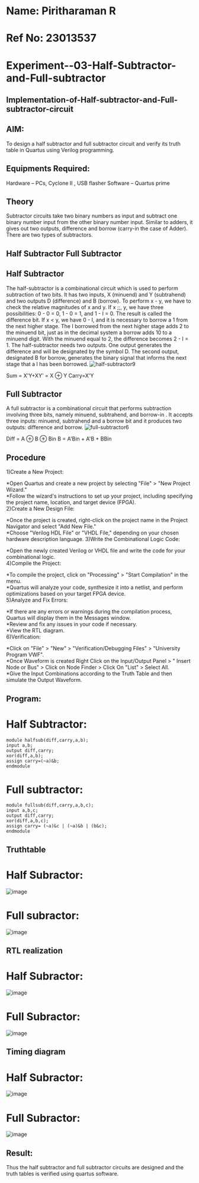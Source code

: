 # Name: Piritharaman R
# Ref No: 23013537


# Experiment--03-Half-Subtractor-and-Full-subtractor
## Implementation-of-Half-subtractor-and-Full-subtractor-circuit
## AIM:
To design a half subtractor and full subtractor circuit and verify its truth table in Quartus using Verilog programming.

## Equipments Required:
  Hardware – PCs, Cyclone II , USB flasher
  Software – Quartus prime
## Theory
Subtractor circuits take two binary numbers as input and subtract one binary number input from the other binary number input. Similar to adders, it gives out two outputs, difference and borrow (carry-in the case of Adder). There are two types of subtractors.

## Half Subtractor Full Subtractor
## Half Subtractor
The half-subtractor is a combinational circuit which is used to perform subtraction of two bits. It has two inputs, X (minuend) and Y (subtrahend) and two outputs D (difference) and B (borrow). To perform x - y, we have to check the relative magnitudes of x and y. If x ;;, y, we have three possibilities: 0 - 0 = 0, 1 - 0 = 1, and 1 - I = 0. The result is called the difference bit. If x < y, we have 0 - I, and it is necessary to borrow a 1 from the next higher stage. The I borrowed from the next higher stage adds 2 to the minuend bit, just as in the decimal system a borrow adds 10 to a minuend digit. With the minuend equal to 2, the difference becomes 2 - I = 1. The half-subtractor needs two outputs. One output generates the difference and will be designated by the symbol D. The second output, designated B for borrow, generates the binary signal that informs the next stage that a I has been borrowed.
![half-subtractor9](https://user-images.githubusercontent.com/36288975/166112538-58c3bc7c-ee5d-4e6a-ac8d-8e8328efe27a.png)


Sum = X'Y+XY' = X ⊕ Y
Carry=X'Y

## Full Subtractor
A full subtractor is a combinational circuit that performs subtraction involving three bits, namely minuend, subtrahend, and borrow-in . It accepts three inputs: minuend, subtrahend and a borrow bit and it produces two outputs: difference and borrow. 
![full-subtractor6](https://user-images.githubusercontent.com/36288975/166112541-24c68359-3de8-4674-ae22-8272ffc385ed.png)


Diff = A ⊕ B ⊕ Bin B = A'Bin + A'B + BBin

## Procedure
1)Create a New Project:

*Open Quartus and create a new project by selecting "File" > "New Project Wizard."<br>
*Follow the wizard's instructions to set up your project, including specifying the project name, location, and target device (FPGA).<br>
2)Create a New Design File:

*Once the project is created, right-click on the project name in the Project Navigator and select "Add New File."<br>
*Choose "Verilog HDL File" or "VHDL File," depending on your chosen hardware description language.
3)Write the Combinational Logic Code:

*Open the newly created Verilog or VHDL file and write the code for your combinational logic.<br>
4)Compile the Project:

*To compile the project, click on "Processing" > "Start Compilation" in the menu.<br>
*Quartus will analyze your code, synthesize it into a netlist, and perform optimizations based on your target FPGA device.<br>
5)Analyze and Fix Errors:

*If there are any errors or warnings during the compilation process, Quartus will display them in the Messages window.<br>
*Review and fix any issues in your code if necessary.<br>
*View the RTL diagram.<br>
6)Verification:

*Click on "File" > "New" > "Verification/Debugging Files" > "University Program VWF".<br>
*Once Waveform is created Right Click on the Input/Output Panel > " Insert Node or Bus" > Click on Node Finder > Click On "List" > Select All.<br>
*Give the Input Combinations according to the Truth Table and then simulate the Output Waveform.<br>


## Program:
# Half Subtractor:
```
module halfsub(diff,carry,a,b);
input a,b;
output diff,carry;
xor(diff,a,b);
assign carry=(~a)&b;
endmodule
```
# Full subtractor:
```
module fullsub(diff,carry,a,b,c);
input a,b,c;
output diff,carry;
xor(diff,a,b,c);
assign carry= (~a)&c | (~a)&b | (b&c);
endmodule
```
## Truthtable
# Half Subractor:
![image](https://github.com/ramanpiritha/Experiment--03-Half-Subtractor-and-Full-subtractor/assets/147084116/849cd880-52d6-4524-8a07-89e889e913b1)

# Full subractor:
![image](https://github.com/ramanpiritha/Experiment--03-Half-Subtractor-and-Full-subtractor/assets/147084116/41b6ee34-a091-4717-91d5-568ce0fd8202)


##  RTL realization
# Half Subractor:
![image](https://github.com/ramanpiritha/Experiment--03-Half-Subtractor-and-Full-subtractor/assets/147084116/2940f32e-ea00-4310-9c91-c322fe2c693c)

# Full Subractor:
![image](https://github.com/ramanpiritha/Experiment--03-Half-Subtractor-and-Full-subtractor/assets/147084116/e66c55c5-2d15-4b31-b0d8-3cf73f285f9f)

## Timing diagram 
# Half Subractor:
![image](https://github.com/ramanpiritha/Experiment--03-Half-Subtractor-and-Full-subtractor/assets/147084116/ab2846f9-1a27-4a18-a308-954b1e0acbf3)

# Full Subractor:
![image](https://github.com/ramanpiritha/Experiment--03-Half-Subtractor-and-Full-subtractor/assets/147084116/165b83ad-5d40-4b00-92c9-1b6fd54aad90)


## Result:
Thus the half subtractor and full subtractor circuits are designed and the truth tables is verified using quartus software.
